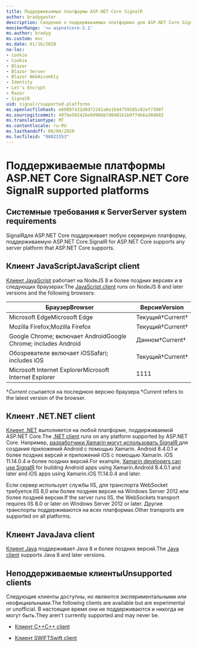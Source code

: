 ```yaml
---
title: Поддерживаемые платформы ASP.NET Core SignalR
author: bradygaster
description: Сведения о поддерживаемых платформах для ASP.NET Core SignalR.
monikerRange: '>= aspnetcore-2.1'
ms.author: bradyg
ms.custom: mvc
ms.date: 01/16/2020
no-loc:
- cookie
- Cookie
- Blazor
- Blazor Server
- Blazor WebAssembly
- Identity
- Let's Encrypt
- Razor
- SignalR
uid: signalr/supported-platforms
ms.openlocfilehash: e6989f431d0d72241a6e1b94759585c02ef7398f
ms.sourcegitcommit: 497be502426e9d90bb7d0401b1b9f74b6a384682
ms.translationtype: MT
ms.contentlocale: ru-RU
ms.lasthandoff: 08/08/2020
ms.locfileid: "88021553"
---
```

# <a name="aspnet-core-no-locsignalr-supported-platforms"></a><span data-ttu-id="7888f-103">Поддерживаемые платформы ASP.NET Core SignalR</span><span class="sxs-lookup"><span data-stu-id="7888f-103">ASP.NET Core SignalR supported platforms</span></span>

## <a name="server-system-requirements"></a><span data-ttu-id="7888f-104">Системные требования к  Server</span><span class="sxs-lookup"><span data-stu-id="7888f-104">Server system requirements</span></span>

<span data-ttu-id="7888f-105">SignalRдля ASP.NET Core поддерживает любую серверную платформу, поддерживаемую ASP.NET Core.</span><span class="sxs-lookup"><span data-stu-id="7888f-105">SignalR for ASP.NET Core supports any server platform that ASP.NET Core supports.</span></span>

## <a name="javascript-client"></a><span data-ttu-id="7888f-106">Клиент JavaScript</span><span class="sxs-lookup"><span data-stu-id="7888f-106">JavaScript client</span></span>

<span data-ttu-id="7888f-107">[Клиент JavaScript](xref:signalr/javascript-client) работает на NodeJS 8 и более поздних версиях и в следующих браузерах:</span><span class="sxs-lookup"><span data-stu-id="7888f-107">The [JavaScript client](xref:signalr/javascript-client) runs on NodeJS 8 and later versions and the following browsers:</span></span>

| <span data-ttu-id="7888f-108">Браузер</span><span class="sxs-lookup"><span data-stu-id="7888f-108">Browser</span></span>                         | <span data-ttu-id="7888f-109">Версия</span><span class="sxs-lookup"><span data-stu-id="7888f-109">Version</span></span>         |
| ------------------------------- | --------------- |
| <span data-ttu-id="7888f-110">Microsoft Edge</span><span class="sxs-lookup"><span data-stu-id="7888f-110">Microsoft Edge</span></span>                  | <span data-ttu-id="7888f-111">Текущий&dagger;</span><span class="sxs-lookup"><span data-stu-id="7888f-111">Current&dagger;</span></span> |
| <span data-ttu-id="7888f-112">Mozilla Firefox;</span><span class="sxs-lookup"><span data-stu-id="7888f-112">Mozilla Firefox</span></span>                 | <span data-ttu-id="7888f-113">Текущий&dagger;</span><span class="sxs-lookup"><span data-stu-id="7888f-113">Current&dagger;</span></span> |
| <span data-ttu-id="7888f-114">Google Chrome; включает Android</span><span class="sxs-lookup"><span data-stu-id="7888f-114">Google Chrome; includes Android</span></span> | <span data-ttu-id="7888f-115">Данном&dagger;</span><span class="sxs-lookup"><span data-stu-id="7888f-115">Current&dagger;</span></span> |
| <span data-ttu-id="7888f-116">Обозревателе включает iOS</span><span class="sxs-lookup"><span data-stu-id="7888f-116">Safari; includes iOS</span></span>            | <span data-ttu-id="7888f-117">Текущий&dagger;</span><span class="sxs-lookup"><span data-stu-id="7888f-117">Current&dagger;</span></span> |
| <span data-ttu-id="7888f-118">Microsoft Internet Explorer</span><span class="sxs-lookup"><span data-stu-id="7888f-118">Microsoft Internet Explorer</span></span>     | <span data-ttu-id="7888f-119">11</span><span class="sxs-lookup"><span data-stu-id="7888f-119">11</span></span>              |

<span data-ttu-id="7888f-120">&dagger;*Current* ссылается на последнюю версию браузера.</span><span class="sxs-lookup"><span data-stu-id="7888f-120">&dagger;*Current* refers to the latest version of the browser.</span></span>

## <a name="net-client"></a><span data-ttu-id="7888f-121">Клиент .NET</span><span class="sxs-lookup"><span data-stu-id="7888f-121">.NET client</span></span>

<span data-ttu-id="7888f-122">[Клиент .NET](xref:signalr/dotnet-client) выполняется на любой платформе, поддерживаемой ASP.NET Core.</span><span class="sxs-lookup"><span data-stu-id="7888f-122">The [.NET client](xref:signalr/dotnet-client) runs on any platform supported by ASP.NET Core.</span></span> <span data-ttu-id="7888f-123">Например, [разработчики Xamarin могут использовать SignalR ](https://github.com/aspnet/Announcements/issues/305) для создания приложений Android с помощью Xamarin. Android 8.4.0.1 и более поздних версий и приложений iOS с помощью Xamarin. iOS 11.14.0.4 и более поздних версий.</span><span class="sxs-lookup"><span data-stu-id="7888f-123">For example, [Xamarin developers can use SignalR](https://github.com/aspnet/Announcements/issues/305) for building Android apps using Xamarin.Android 8.4.0.1 and later and iOS apps using Xamarin.iOS 11.14.0.4 and later.</span></span>

<span data-ttu-id="7888f-124">Если сервер использует службы IIS, для транспорта WebSocket требуется IIS 8,0 или более поздняя версия на Windows Server 2012 или более поздней версии.</span><span class="sxs-lookup"><span data-stu-id="7888f-124">If the server runs IIS, the WebSockets transport requires IIS 8.0 or later on Windows Server 2012 or later.</span></span> <span data-ttu-id="7888f-125">Другие транспорты поддерживаются на всех платформах.</span><span class="sxs-lookup"><span data-stu-id="7888f-125">Other transports are supported on all platforms.</span></span>

## <a name="java-client"></a><span data-ttu-id="7888f-126">Клиент Java</span><span class="sxs-lookup"><span data-stu-id="7888f-126">Java client</span></span>

<span data-ttu-id="7888f-127">[Клиент Java](xref:signalr/java-client) поддерживает Java 8 и более поздних версий.</span><span class="sxs-lookup"><span data-stu-id="7888f-127">The [Java client](xref:signalr/java-client) supports Java 8 and later versions.</span></span>

## <a name="unsupported-clients"></a><span data-ttu-id="7888f-128">Неподдерживаемые клиенты</span><span class="sxs-lookup"><span data-stu-id="7888f-128">Unsupported clients</span></span>

<span data-ttu-id="7888f-129">Следующие клиенты доступны, но являются экспериментальными или неофициальными.</span><span class="sxs-lookup"><span data-stu-id="7888f-129">The following clients are available but are experimental or unofficial.</span></span> <span data-ttu-id="7888f-130">В настоящее время они не поддерживаются и никогда не могут быть.</span><span class="sxs-lookup"><span data-stu-id="7888f-130">They aren't currently supported and may never be.</span></span>

* <span data-ttu-id="7888f-131">[Клиент C++](https://github.com/aspnet/SignalR-Client-Cpp)</span><span class="sxs-lookup"><span data-stu-id="7888f-131">[C++ client](https://github.com/aspnet/SignalR-Client-Cpp)</span></span>

* <span data-ttu-id="7888f-132">[Клиент SWIFT](https://github.com/moozzyk/SignalR-Client-Swift)</span><span class="sxs-lookup"><span data-stu-id="7888f-132">[Swift client](https://github.com/moozzyk/SignalR-Client-Swift)</span></span>
